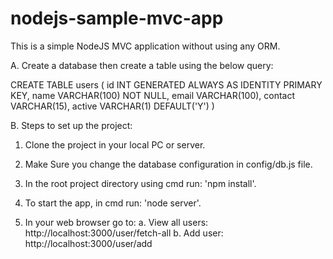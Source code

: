 # nodejs-sample-mvc-app
This is a simple NodeJS MVC application without using any ORM.


A. Create a database then create a table using the below query:

CREATE TABLE users (
	id INT GENERATED ALWAYS AS IDENTITY PRIMARY KEY,
	name VARCHAR(100) NOT NULL,
	email VARCHAR(100),
	contact VARCHAR(15),
	active VARCHAR(1) DEFAULT('Y')
)


B. Steps to set up the project:
1. Clone the project in your local PC or server.
2. Make Sure you change the database configuration in config/db.js file.
3. In the root project directory using cmd run: 'npm install'.
4. To start the app, in cmd run: 'node server'.


5. In your web browser go to: 
    a. View all users: http://localhost:3000/user/fetch-all 
    b. Add user: http://localhost:3000/user/add
